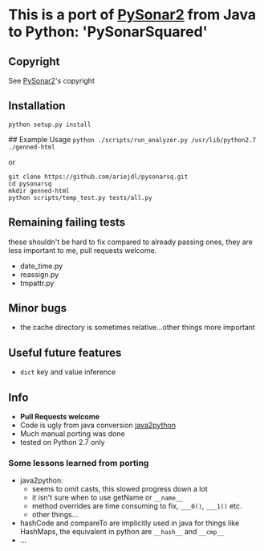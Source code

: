 # This is a port of [PySonar2](https://github.com/yinwang0/pysonar2) from Java to Python: 'PySonarSquared'

## Copyright
See [PySonar2](https://github.com/yinwang0/pysonar2)'s copyright

## Installation

`python setup.py install`

## Example Usage
`python ./scripts/run_analyzer.py /usr/lib/python2.7 ./genned-html`

or

```
git clone https://github.com/ariejdl/pysonarsq.git
cd pysonarsq
mkdir genned-html
python scripts/temp_test.py tests/all.py
```

## Remaining failing tests
these shouldn't be hard to fix compared to already passing ones, they are less important to me, pull requests welcome.

- date_time.py
- reassign.py
- tmpattr.py

## Minor bugs
- the cache directory is sometimes relative...other things more important


## Useful future features
- `dict` key and value inference

## Info

- **Pull Requests welcome**
- Code is ugly from java conversion [java2python](https://code.google.com/p/java2python/)
- Much manual porting was done
- tested on Python 2.7 only

### Some lessons learned from porting

- java2python:
	- seems to omit casts, this slowed progress down a lot
	- it isn't sure when to use getName or `__name__`
	- method overrides are time consuming to fix, `___0()`, `___1()` etc.
	- other things...
- hashCode and compareTo are implicitly used in java for things like HashMaps, the equivalent in python are `__hash__` and `__cmp__`
- ...
